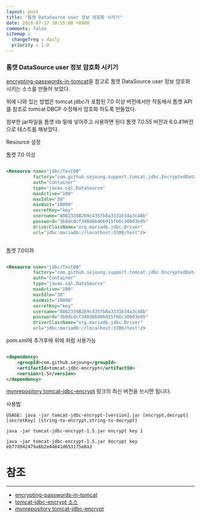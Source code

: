 ```yaml
---
layout: post
title: "톰캣 DataSource user 정보 암호화 시키기"
date: 2018-07-17 10:55:00 +0900
comments: false
sitemap :
  changefreq : daily
  priority : 1.0
---
```


### 톰캣 DataSource user 정보 암호화 시키기

[encrypting-passwords-in-tomcat](http://www.jdev.it/encrypting-passwords-in-tomcat)을 참고로 톰캣 DataSource user 정보 암호화 시키는 소스를 만들어 보았다.

위에 나와 있는 방법은 tomcat jdbc가 포함된 7.0 이상 버전에서만 작동해서 
톰캣 API를 참조로 tomcat DBCP 수정해서 암호화 하도록 만들었다.

첨부한 jar파일을 톰캣 lib 밑에 넣어주고 사용하면 된다
톰캣 7.0.55 버전과 6.0.41버전으로 테스트를 해보았다.

Resource 설정 

톰캣 7.0 이상 
 
```xml

<Resource name="jdbc/TestDB"
          factory="com.github.sejoung.support.tomcat.jdbc.EncryptedDataSourceFactory"
          auth="Container"
          type="javax.sql.DataSource"
          maxActive="100"
          maxIdle="30"
          maxWait="10000"
          secretKey="key"
          username="808233982b9c435fb8a3331634a3c48b"
          password="3b8dcdcf348d8b466915f66c30003e95"
          driverClassName="org.mariadb.jdbc.Driver"
          url="jdbc:mariadb://localhost:3306/test"/> 
          
```

톰캣 7.0이하 
 
```xml

<Resource name="jdbc/TestDB"
          factory="com.github.sejoung.support.tomcat.jdbc.EncryptedDataSourceFactoryDbcp"
          auth="Container"
          type="javax.sql.DataSource"
          maxActive="100"
          maxIdle="30"
          maxWait="10000"
          secretKey="key"
          username="808233982b9c435fb8a3331634a3c48b"
          password="3b8dcdcf348d8b466915f66c30003e95"
          driverClassName="org.mariadb.jdbc.Driver"
          url="jdbc:mariadb://localhost:3306/test"/>

 ```

pom.xml에 추가후에 위에 처럼 사용가능

```xml

<dependency>
    <groupId>com.github.sejoung</groupId>
    <artifactId>tomcat-jdbc-encrypt</artifactId>
    <version>1.5</version>
</dependency>

```
[mvnrepository tomcat-jdbc-encrypt](https://mvnrepository.com/artifact/com.github.sejoung/tomcat-jdbc-encrypt) 링크의 최신 버전을 쓰시면 됩니다.

사용법

```
USAGE: java -jar tomcat-jdbc-encrypt-[version].jar [encrypt,decrypt] [secretKey] [string-to-encrypt,string-to-decrypt]

```

```
java -jar tomcat-jdbc-encrypt-1.5.jar encrypt key 1

java -jar tomcat-jdbc-encrypt-1.5.jar decrypt key eb77d942479a6b2e44841d653175e8a3

```

# 참조 
-----
* [encrypting-passwords-in-tomcat](http://www.jdev.it/encrypting-passwords-in-tomcat)
* [tomcat-jdbc-encrypt 소스](https://github.com/sejoung/tomcat-jdbc-encrypt)
* [mvnrepository tomcat-jdbc-encrypt](https://mvnrepository.com/artifact/com.github.sejoung/tomcat-jdbc-encrypt)